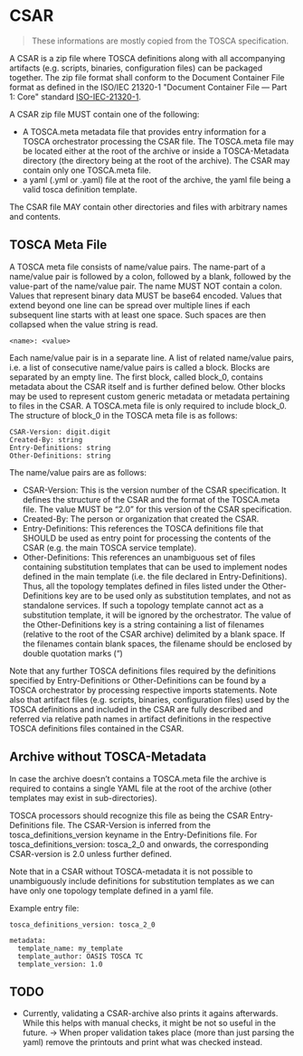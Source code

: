 # CSAR

> These informations are mostly copied from the TOSCA specification.

A CSAR is a zip file where TOSCA definitions along with all accompanying artifacts (e.g. scripts, binaries, configuration files) can be packaged together. The zip file format shall conform to the Document Container File format as defined in the ISO/IEC 21320-1 "Document Container File — Part 1: Core" standard [ISO-IEC-21320-1](https://docs.oasis-open.org/tosca/TOSCA/v2.0/csd03/TOSCA-v2.0-csd03.html#CIT_ISO_IEC_21320_1).

A CSAR zip file MUST contain one of the following:
- A TOSCA.meta metadata file that provides entry information for a TOSCA orchestrator processing the CSAR file. The TOSCA.meta file may be located either at the root of the archive or inside a TOSCA-Metadata directory (the directory being at the root of the archive). The CSAR may contain only one TOSCA.meta file.
- a yaml (.yml or .yaml) file at the root of the archive, the yaml file being a valid tosca definition template.

The CSAR file MAY contain other directories and files with arbitrary names and contents.

## TOSCA Meta File

A TOSCA meta file consists of name/value pairs. The name-part of a name/value pair is followed by a colon, followed by a blank, followed by the value-part of the name/value pair. The name MUST NOT contain a colon. Values that represent binary data MUST be base64 encoded. Values that extend beyond one line can be spread over multiple lines if each subsequent line starts with at least one space. Such spaces are then collapsed when the value string is read.
```
<name>: <value>
```
Each name/value pair is in a separate line. A list of related name/value pairs, i.e. a list of consecutive name/value pairs is called a block. Blocks are separated by an empty line. The first block, called block_0, contains metadata about the CSAR itself and is further defined below. Other blocks may be used to represent custom generic metadata or metadata pertaining to files in the CSAR. A TOSCA.meta file is only required to include block_0. The structure of block_0 in the TOSCA meta file is as follows:
```
CSAR-Version: digit.digit
Created-By: string
Entry-Definitions: string
Other-Definitions: string
```
The name/value pairs are as follows:
- CSAR-Version: This is the version number of the CSAR specification. It defines the structure of the CSAR and the format of the TOSCA.meta file. The value MUST be “2.0” for this version of the CSAR specification.
- Created-By: The person or organization that created the CSAR.
- Entry-Definitions: This references the TOSCA definitions file that SHOULD be used as entry point for processing the contents of the CSAR (e.g. the main TOSCA service template).
- Other-Definitions: This references an unambiguous set of files containing substitution templates that can be used to implement nodes defined in the main template (i.e. the file declared in Entry-Definitions). Thus, all the topology templates defined in files listed under the Other-Definitions key are to be used only as substitution templates, and not as standalone services. If such a topology template cannot act as a substitution template, it will be ignored by the orchestrator. The value of the Other-Definitions key is a string containing a list of filenames (relative to the root of the CSAR archive) delimited by a blank space. If the filenames contain blank spaces, the filename should be enclosed by double quotation marks (“)

Note that any further TOSCA definitions files required by the definitions specified by Entry-Definitions or Other-Definitions can be found by a TOSCA orchestrator by processing respective imports statements. Note also that artifact files (e.g. scripts, binaries, configuration files) used by the TOSCA definitions and included in the CSAR are fully described and referred via relative path names in artifact definitions in the respective TOSCA definitions files contained in the CSAR.

## Archive without TOSCA-Metadata
In case the archive doesn’t contains a TOSCA.meta file the archive is required to contains a single YAML file at the root of the archive (other templates may exist in sub-directories).

TOSCA processors should recognize this file as being the CSAR Entry-Definitions file. The CSAR-Version is inferred from the tosca_definitions_version keyname in the Entry-Definitions file. For tosca_definitions_version: tosca_2_0 and onwards, the corresponding CSAR-version is 2.0 unless further defined.

Note that in a CSAR without TOSCA-metadata it is not possible to unambiguously include definitions for substitution templates as we can have only one topology template defined in a yaml file.

Example entry file:
```
tosca_definitions_version: tosca_2_0
 
metadata:
  template_name: my_template
  template_author: OASIS TOSCA TC
  template_version: 1.0
```

## TODO
- Currently, validating a CSAR-archive also prints it agains afterwards. While this helps with manual checks, it might be not so useful in the future.
  -> When proper validation takes place (more than just parsing the yaml) remove the printouts and print what was checked instead.
